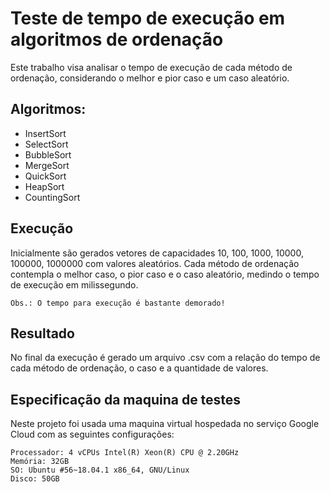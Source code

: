 # Teste de tempo de execução em algoritmos de ordenação
Este trabalho visa analisar o tempo de execução de cada método de ordenação, considerando o melhor e pior caso e um caso aleatório.

## Algoritmos:
- InsertSort
- SelectSort
- BubbleSort
- MergeSort
- QuickSort
- HeapSort
- CountingSort

## Execução 
Inicialmente são gerados vetores de capacidades 10, 100, 1000, 10000, 100000, 1000000 com valores aleatórios. Cada método de ordenação contempla o melhor caso, o pior caso e o caso aleatório, medindo o tempo de execução em milissegundo.

    Obs.: O tempo para execução é bastante demorado!

## Resultado
No final da execução é gerado um arquivo .csv com a relação do tempo de cada método de ordenação, o caso e a quantidade de valores.

## Especificação da maquina de testes
Neste projeto foi usada uma maquina virtual hospedada no serviço Google Cloud com as seguintes configurações:

    Processador: 4 vCPUs Intel(R) Xeon(R) CPU @ 2.20GHz
    Memória: 32GB
    SO: Ubuntu #56~18.04.1 x86_64, GNU/Linux
    Disco: 50GB
